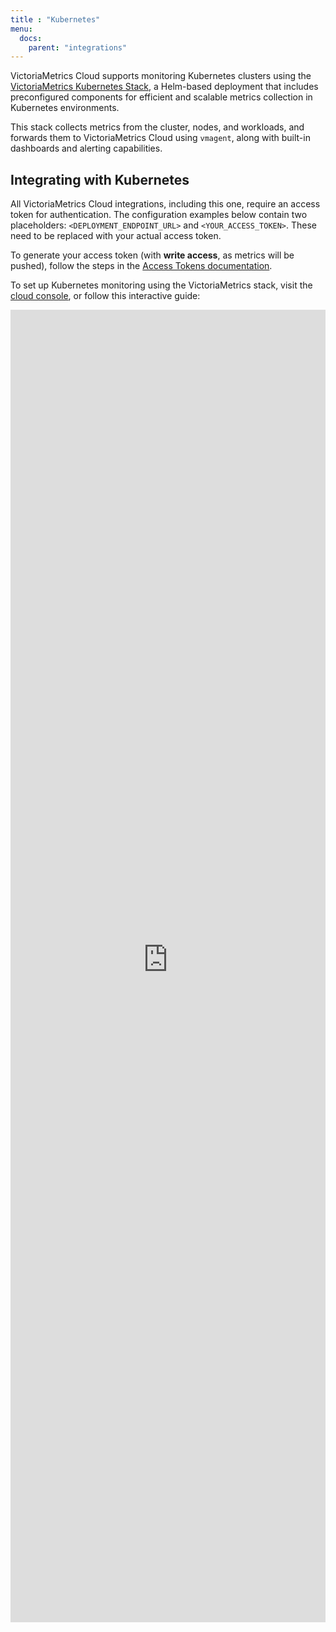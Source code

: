 ```yaml
---
title : "Kubernetes"
menu:
  docs:
    parent: "integrations"
---
```


VictoriaMetrics Cloud supports monitoring Kubernetes clusters using the
[VictoriaMetrics Kubernetes Stack](https://docs.victoriametrics.com/helm/victoriametrics-k8s-stack/), a Helm-based
deployment that includes preconfigured components for efficient and scalable metrics collection in Kubernetes environments.

This stack collects metrics from the cluster, nodes, and workloads, and forwards them to VictoriaMetrics Cloud using
`vmagent`, along with built-in dashboards and alerting capabilities.

## Integrating with Kubernetes

All VictoriaMetrics Cloud integrations, including this one, require an access token for authentication. The configuration examples below contain two placeholders: `<DEPLOYMENT_ENDPOINT_URL>` and `<YOUR_ACCESS_TOKEN>`. These need to be replaced with your actual access token.

To generate your access token (with **write access**, as metrics will be pushed), follow the steps in the [Access Tokens documentation](https://docs.victoriametrics.com/victoriametrics-cloud/deployments/access-tokens).

To set up Kubernetes monitoring using the VictoriaMetrics stack, visit the [cloud console](https://console.victoriametrics.cloud/integrations/kubernetes), or follow this interactive guide:


<iframe 
    width="100%" 
    height="2100" 
    name="iframe" 
    id="integration" 
    frameborder="0"
    src="https://console.victoriametrics.cloud/public/integrations/kubernetes" 
    style="background: white;" >
</iframe>
